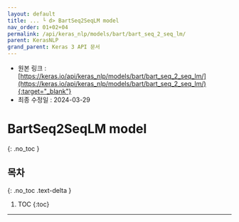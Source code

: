 ```yaml
---
layout: default
title: ... └ d> BartSeq2SeqLM model
nav_order: 01+02+04
permalink: /api/keras_nlp/models/bart/bart_seq_2_seq_lm/
parent: KerasNLP
grand_parent: Keras 3 API 문서
---
```


* 원본 링크 : [https://keras.io/api/keras_nlp/models/bart/bart_seq_2_seq_lm/](https://keras.io/api/keras_nlp/models/bart/bart_seq_2_seq_lm/){:target="_blank"}
* 최종 수정일 : 2024-03-29

# BartSeq2SeqLM model
{: .no_toc }

## 목차
{: .no_toc .text-delta }

1. TOC
{:toc}

---
